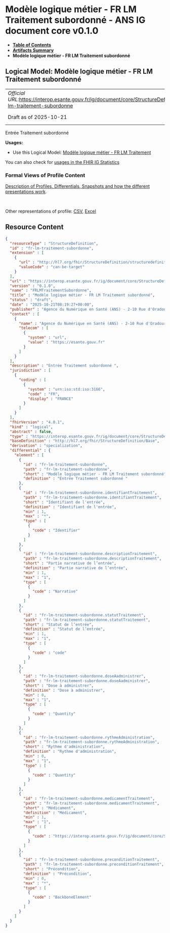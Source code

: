 # Modèle logique métier - FR LM Traitement subordonné - ANS IG document core v0.1.0

* [**Table of Contents**](toc.md)
* [**Artifacts Summary**](artifacts.md)
* **Modèle logique métier - FR LM Traitement subordonné**

## Logical Model: Modèle logique métier - FR LM Traitement subordonné 

| | |
| :--- | :--- |
| *Official URL*:https://interop.esante.gouv.fr/ig/document/core/StructureDefinition/fr-lm-traitement-subordonne | *Version*:0.1.0 |
| Draft as of 2025-10-21 | *Computable Name*:FRLMTraitementSubordonne |

 
Entrée Traitement subordonné 

**Usages:**

* Use this Logical Model: [Modèle logique métier - FR LM Traitement](StructureDefinition-fr-lm-traitement.md)

You can also check for [usages in the FHIR IG Statistics](https://packages2.fhir.org/xig/ans.document.fr.core|current/StructureDefinition/fr-lm-traitement-subordonne)

### Formal Views of Profile Content

 [Description of Profiles, Differentials, Snapshots and how the different presentations work](http://build.fhir.org/ig/FHIR/ig-guidance/readingIgs.html#structure-definitions). 

 

Other representations of profile: [CSV](StructureDefinition-fr-lm-traitement-subordonne.csv), [Excel](StructureDefinition-fr-lm-traitement-subordonne.xlsx) 



## Resource Content

```json
{
  "resourceType" : "StructureDefinition",
  "id" : "fr-lm-traitement-subordonne",
  "extension" : [
    {
      "url" : "http://hl7.org/fhir/StructureDefinition/structuredefinition-type-characteristics",
      "valueCode" : "can-be-target"
    }
  ],
  "url" : "https://interop.esante.gouv.fr/ig/document/core/StructureDefinition/fr-lm-traitement-subordonne",
  "version" : "0.1.0",
  "name" : "FRLMTraitementSubordonne",
  "title" : "Modèle logique métier - FR LM Traitement subordonné",
  "status" : "draft",
  "date" : "2025-10-21T08:19:27+00:00",
  "publisher" : "Agence du Numérique en Santé (ANS) - 2-10 Rue d'Oradour-sur-Glane, 75015 Paris",
  "contact" : [
    {
      "name" : "Agence du Numérique en Santé (ANS) - 2-10 Rue d'Oradour-sur-Glane, 75015 Paris",
      "telecom" : [
        {
          "system" : "url",
          "value" : "https://esante.gouv.fr"
        }
      ]
    }
  ],
  "description" : "Entrée Traitement subordonné ",
  "jurisdiction" : [
    {
      "coding" : [
        {
          "system" : "urn:iso:std:iso:3166",
          "code" : "FR",
          "display" : "FRANCE"
        }
      ]
    }
  ],
  "fhirVersion" : "4.0.1",
  "kind" : "logical",
  "abstract" : false,
  "type" : "https://interop.esante.gouv.fr/ig/document/core/StructureDefinition/fr-lm-traitement-subordonne",
  "baseDefinition" : "http://hl7.org/fhir/StructureDefinition/Base",
  "derivation" : "specialization",
  "differential" : {
    "element" : [
      {
        "id" : "fr-lm-traitement-subordonne",
        "path" : "fr-lm-traitement-subordonne",
        "short" : "Modèle logique métier - FR LM Traitement subordonné",
        "definition" : "Entrée Traitement subordonné "
      },
      {
        "id" : "fr-lm-traitement-subordonne.identifiantTraitement",
        "path" : "fr-lm-traitement-subordonne.identifiantTraitement",
        "short" : "Identifiant de l'entrée",
        "definition" : "Identifiant de l'entrée",
        "min" : 1,
        "max" : "*",
        "type" : [
          {
            "code" : "Identifier"
          }
        ]
      },
      {
        "id" : "fr-lm-traitement-subordonne.descriptionTraitement",
        "path" : "fr-lm-traitement-subordonne.descriptionTraitement",
        "short" : "Partie narrative de l’entrée",
        "definition" : "Partie narrative de l’entrée",
        "min" : 1,
        "max" : "1",
        "type" : [
          {
            "code" : "Narrative"
          }
        ]
      },
      {
        "id" : "fr-lm-traitement-subordonne.statutTraitement",
        "path" : "fr-lm-traitement-subordonne.statutTraitement",
        "short" : "Statut de l’entrée",
        "definition" : "Statut de l’entrée",
        "min" : 1,
        "max" : "1",
        "type" : [
          {
            "code" : "code"
          }
        ]
      },
      {
        "id" : "fr-lm-traitement-subordonne.doseAadministrer",
        "path" : "fr-lm-traitement-subordonne.doseAadministrer",
        "short" : "Dose à administrer",
        "definition" : "Dose à administrer",
        "min" : 0,
        "max" : "1",
        "type" : [
          {
            "code" : "Quantity"
          }
        ]
      },
      {
        "id" : "fr-lm-traitement-subordonne.rythmeAdministration",
        "path" : "fr-lm-traitement-subordonne.rythmeAdministration",
        "short" : "Rythme d'administration",
        "definition" : "Rythme d'administration",
        "min" : 0,
        "max" : "1",
        "type" : [
          {
            "code" : "Quantity"
          }
        ]
      },
      {
        "id" : "fr-lm-traitement-subordonne.medicamentTraitement",
        "path" : "fr-lm-traitement-subordonne.medicamentTraitement",
        "short" : "Médicament",
        "definition" : "Médicament",
        "min" : 1,
        "max" : "1",
        "type" : [
          {
            "code" : "https://interop.esante.gouv.fr/ig/document/core/StructureDefinition/fr-lm-produit-sante"
          }
        ]
      },
      {
        "id" : "fr-lm-traitement-subordonne.preconditionTraitement",
        "path" : "fr-lm-traitement-subordonne.preconditionTraitement",
        "short" : "Précondition",
        "definition" : "Précondition",
        "min" : 0,
        "max" : "*",
        "type" : [
          {
            "code" : "BackboneElement"
          }
        ]
      }
    ]
  }
}

```
